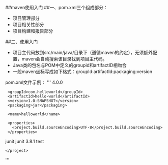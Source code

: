 ##maven使用入门
##一、pom.xml三个组成部分：  
- 项目管理部分
- 项目相关性部分
- 项目构建和报告部分

##二、使用入门 
- 项目主代码放到src/main/java/目录下（遵循maven的约定），无须额外配置，maven会自动搜索该目录找到项目主代码。
- Java类的包名与POM中定义的groupid和artifactID相吻合  
- 一般maven坐标写成如下格式：groupId:artifactId:packaging:version

pom.xml文件示例：
'''
 <project xmlns="http://maven.apache.org/POM/4.0.0" xmlns:xsi="http://www.w3.org/2001/XMLSchema-instance"
     xsi:schemaLocation="http://maven.apache.org/POM/4.0.0 http://maven.apache.org/xsd/maven-4.0.0.xsd">
     <modelVersion>4.0.0</modelVersion> 

     <groupId>com.helloworld</groupId> 
     <artifactId>hello-world</artifactId> 
     <version>1.0-SNAPSHOT</version> 
     <packaging>jar</packaging> 

     <name>helloworld</name> 

     <properties> 
       <project.build.sourceEncoding>UTF-8</project.build.sourceEncoding> 
     </properties>

 <dependencies>
       <dependency> 
         <groupId>junit</groupId> 
         <artifactId>junit</artifactId> 
         <version>3.8.1</version> 
         <scope>test</scope> 
       </dependency> 
     </dependencies> 

    </project>    
'''
